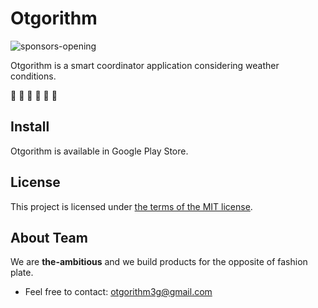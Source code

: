 # Otgorithm

![sponsors-opening](https://img.shields.io/badge/sponsors-opening-brightgreen)

Otgorithm is a smart coordinator application considering weather conditions.



:tophat: :necktie: :running_shirt_with_sash: :jeans: :mans_shoe: :closed_umbrella:



## Install
Otgorithm is available in Google Play Store.



## License
This project is licensed under [the terms of the MIT license](<https://github.com/the-ambitious/otgorithm-client/blob/master/LICENSE>).



## About Team
We are **the-ambitious** and we build products for the opposite of fashion plate.
- Feel free to contact: otgorithm3g@gmail.com

